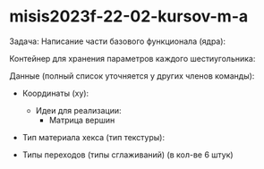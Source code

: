 # misis2023f-22-02-kursov-m-a
Задача: Написание части базового функционала (ядра):

Контейнер для хранения параметров каждого шестиугольника:

Данные (полный список уточняется у других членов команды):

- Координаты (xy):
    - Идеи для реализации:
        - Матрица вершин
- Тип материала хекса (тип текстуры):

- Типы переходов (типы сглаживаний) (в кол-ве 6 штук)


